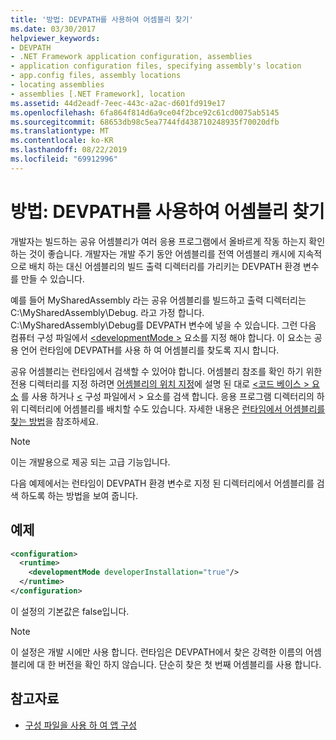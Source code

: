 ```yaml
---
title: '방법: DEVPATH를 사용하여 어셈블리 찾기'
ms.date: 03/30/2017
helpviewer_keywords:
- DEVPATH
- .NET Framework application configuration, assemblies
- application configuration files, specifying assembly's location
- app.config files, assembly locations
- locating assemblies
- assemblies [.NET Framework], location
ms.assetid: 44d2eadf-7eec-443c-a2ac-d601fd919e17
ms.openlocfilehash: 6fa864f814d6a9ce04f2bce92c61cd0075ab5145
ms.sourcegitcommit: 68653db98c5ea7744fd438710248935f70020dfb
ms.translationtype: MT
ms.contentlocale: ko-KR
ms.lasthandoff: 08/22/2019
ms.locfileid: "69912996"
---
```

# <a name="how-to-locate-assemblies-by-using-devpath"></a>방법: DEVPATH를 사용하여 어셈블리 찾기
개발자는 빌드하는 공유 어셈블리가 여러 응용 프로그램에서 올바르게 작동 하는지 확인 하는 것이 좋습니다. 개발자는 개발 주기 동안 어셈블리를 전역 어셈블리 캐시에 지속적으로 배치 하는 대신 어셈블리의 빌드 출력 디렉터리를 가리키는 DEVPATH 환경 변수를 만들 수 있습니다.  
  
 예를 들어 MySharedAssembly 라는 공유 어셈블리를 빌드하고 출력 디렉터리는 C:\MySharedAssembly\Debug. 라고 가정 합니다. C:\MySharedAssembly\Debug를 DEVPATH 변수에 넣을 수 있습니다. 그런 다음 컴퓨터 구성 파일에서 [ \<developmentMode >](./file-schema/runtime/developmentmode-element.md) 요소를 지정 해야 합니다. 이 요소는 공용 언어 런타임에 DEVPATH를 사용 하 여 어셈블리를 찾도록 지시 합니다.  
  
 공유 어셈블리는 런타임에서 검색할 수 있어야 합니다.  어셈블리 참조를 확인 하기 위한 전용 디렉터리를 지정 하려면 [어셈블리의 위치 지정](specify-assembly-location.md)에 설명 된 대로 [ \<코드 베이스 > 요소](./file-schema/runtime/codebase-element.md) 를 사용 하거나 [ \<](./file-schema/runtime/probing-element.md) 구성 파일에서 > 요소를 검색 합니다.  응용 프로그램 디렉터리의 하위 디렉터리에 어셈블리를 배치할 수도 있습니다. 자세한 내용은 [런타임에서 어셈블리를 찾는 방법](../deployment/how-the-runtime-locates-assemblies.md)을 참조하세요.  
  
> [!NOTE]
> 이는 개발용으로 제공 되는 고급 기능입니다.  
  
 다음 예제에서는 런타임이 DEVPATH 환경 변수로 지정 된 디렉터리에서 어셈블리를 검색 하도록 하는 방법을 보여 줍니다.  
  
## <a name="example"></a>예제  
  
```xml  
<configuration>  
  <runtime>  
    <developmentMode developerInstallation="true"/>  
  </runtime>  
</configuration>  
```  
  
 이 설정의 기본값은 false입니다.  
  
> [!NOTE]
> 이 설정은 개발 시에만 사용 합니다. 런타임은 DEVPATH에서 찾은 강력한 이름의 어셈블리에 대 한 버전을 확인 하지 않습니다. 단순히 찾은 첫 번째 어셈블리를 사용 합니다.  
  
## <a name="see-also"></a>참고자료

- [구성 파일을 사용 하 여 앱 구성](index.md)
